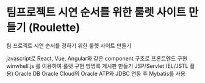 # 팀프로젝트 시연 순서를 위한 룰렛 사이트 만들기 (Roulette)
팀 프로젝트 시연 순서를 정하기 위한 룰렛 사이트 만들기

javascript로 React, Vue, Angular와 같은 component 구조로 프론트엔드 구현
winwhell.js 를 이용하여 룰렛 구현
방명록 게시판 만들기
JSP/Servlet (EL/JSTL 활용)
Oracle DB Oracle Cloud의 Oracle ATP와 JDBC 연동 후 Mybatis를 사용
